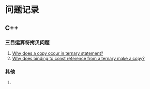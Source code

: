 # 问题记录

## C++

### 三目运算符拷贝问题

1. [Why does a copy occur in ternary statement?](https://stackoverflow.com/questions/76449535/why-does-a-copy-occur-in-ternary-statement)
1. [Why does binding to const reference from a ternary make a copy?](https://stackoverflow.com/questions/30087887/why-does-binding-to-const-reference-from-a-ternary-make-a-copy)

### 其他

1. [](https://stackoverflow.com/questions/16605038/if-i-define-a-function-in-the-implementation-cpp-file-without-defining-it-in)

